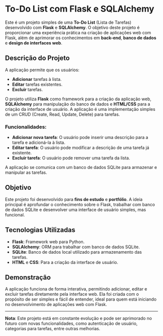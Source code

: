 # To-Do List com Flask e SQLAlchemy

Este é um projeto simples de uma **To-Do List** (Lista de Tarefas) desenvolvido com **Flask** e **SQLAlchemy**. O objetivo deste projeto é proporcionar uma experiência prática na criação de aplicações web com Flask, além de aprimorar os conhecimentos em **back-end**, **banco de dados** e **design de interfaces web**.

## Descrição do Projeto

A aplicação permite que os usuários:
- **Adicionar** tarefas à lista.
- **Editar** tarefas existentes.
- **Excluir** tarefas.

O projeto utiliza **Flask** como framework para a criação da aplicação web, **SQLAlchemy** para manipulação do banco de dados e **HTML/CSS** para a criação da interface de usuário. A aplicação é uma implementação simples de um CRUD (Create, Read, Update, Delete) para tarefas.

### Funcionalidades:
- **Adicionar nova tarefa**: O usuário pode inserir uma descrição para a tarefa e adicioná-la à lista.
- **Editar tarefa**: O usuário pode modificar a descrição de uma tarefa já existente.
- **Excluir tarefa**: O usuário pode remover uma tarefa da lista.
  
A aplicação se comunica com um banco de dados SQLite para armazenar e manipular as tarefas.

## Objetivo

Este projeto foi desenvolvido para **fins de estudo** e **portfólio**. A ideia principal é aprofundar o conhecimento sobre o Flask, trabalhar com banco de dados SQLite e desenvolver uma interface de usuário simples, mas funcional.

## Tecnologias Utilizadas

- **Flask**: Framework web para Python.
- **SQLAlchemy**: ORM para trabalhar com banco de dados SQLite.
- **SQLite**: Banco de dados local utilizado para armazenamento das tarefas.
- **HTML** e **CSS**: Para a criação da interface de usuário.

## Demonstração

A aplicação funciona de forma interativa, permitindo adicionar, editar e excluir tarefas diretamente pela interface web. Ela foi criada com o propósito de ser simples e fácil de entender, ideal para quem está iniciando no desenvolvimento de aplicações web com Flask.

---

**Nota**: Este projeto está em constante evolução e pode ser aprimorado no futuro com novas funcionalidades, como autenticação de usuário, categorias para tarefas, entre outras melhorias.
